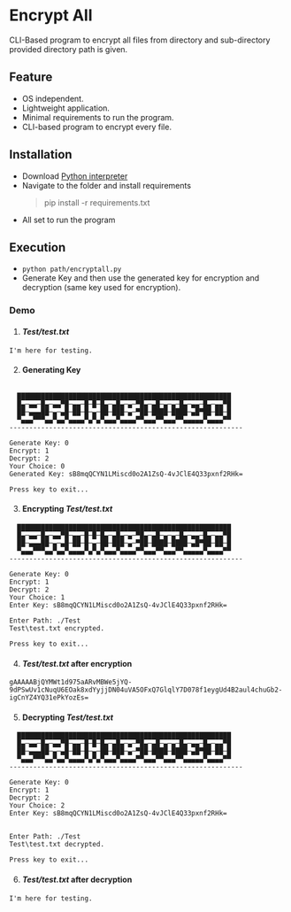 # Encrypt All

CLI-Based program to encrypt all files from directory and sub-directory provided directory path is given.

## Feature

- OS independent.
- Lightweight application.
- Minimal requirements to run the program.
- CLI-based program to encrypt every file.

## Installation

- Download [Python interpreter](https://www.python.org/downloads/)
- Navigate to the folder and install requirements
  > pip install -r requirements.txt
- All set to run the program

## Execution

- `python path/encryptall.py`
- Generate Key and then use the generated key for encryption and decryption (same key used for encryption).

### Demo

1. #### **_Test/test.txt_**

```
I'm here for testing.
```

2. #### Generating Key

```

  ██████████████████████████████████████████████████████
  █▄─▄▄─█▄─▄▄▀█─▄▄─█─█─█▄─▄█▄─▄─▀█▄─▄█─▄─▄─█▄─▄▄─█▄─▄▄▀█
  ██─▄▄▄██─▄─▄█─██─█─▄─██─███─▄─▀██─████─████─▄█▀██─██─█
  ▀▄▄▄▀▀▀▄▄▀▄▄▀▄▄▄▄▀▄▀▄▀▄▄▄▀▄▄▄▄▀▀▄▄▄▀▀▄▄▄▀▀▄▄▄▄▄▀▄▄▄▄▀▀
-----------------------------------------------------------

Generate Key: 0
Encrypt: 1
Decrypt: 2
Your Choice: 0
Generated Key: sB8mqQCYN1LMiscd0o2A1ZsQ-4vJClE4Q33pxnf2RHk=

Press key to exit...
```

3. #### Encrypting **_Test/test.txt_**

```
  ██████████████████████████████████████████████████████
  █▄─▄▄─█▄─▄▄▀█─▄▄─█─█─█▄─▄█▄─▄─▀█▄─▄█─▄─▄─█▄─▄▄─█▄─▄▄▀█
  ██─▄▄▄██─▄─▄█─██─█─▄─██─███─▄─▀██─████─████─▄█▀██─██─█
  ▀▄▄▄▀▀▀▄▄▀▄▄▀▄▄▄▄▀▄▀▄▀▄▄▄▀▄▄▄▄▀▀▄▄▄▀▀▄▄▄▀▀▄▄▄▄▄▀▄▄▄▄▀▀
-----------------------------------------------------------

Generate Key: 0
Encrypt: 1
Decrypt: 2
Your Choice: 1
Enter Key: sB8mqQCYN1LMiscd0o2A1ZsQ-4vJClE4Q33pxnf2RHk=

Enter Path: ./Test
Test\test.txt encrypted.

Press key to exit...
```

4. #### **_Test/test.txt_** after encryption

```
gAAAAABjQYMWt1d975aARvMBWe5jYQ-9dPSwUv1cNuqU6EOak8xdYyjjDN04uVA5OFxQ7GlqlY7D078f1eygUd4B2aul4chuGb2-igCnYZ4YQ31ePkYozEs=
```

5. #### Decrypting **_Test/test.txt_**

```
  ██████████████████████████████████████████████████████
  █▄─▄▄─█▄─▄▄▀█─▄▄─█─█─█▄─▄█▄─▄─▀█▄─▄█─▄─▄─█▄─▄▄─█▄─▄▄▀█
  ██─▄▄▄██─▄─▄█─██─█─▄─██─███─▄─▀██─████─████─▄█▀██─██─█
  ▀▄▄▄▀▀▀▄▄▀▄▄▀▄▄▄▄▀▄▀▄▀▄▄▄▀▄▄▄▄▀▀▄▄▄▀▀▄▄▄▀▀▄▄▄▄▄▀▄▄▄▄▀▀
-----------------------------------------------------------

Generate Key: 0
Encrypt: 1
Decrypt: 2
Your Choice: 2
Enter Key: sB8mqQCYN1LMiscd0o2A1ZsQ-4vJClE4Q33pxnf2RHk=


Enter Path: ./Test
Test\test.txt decrypted.

Press key to exit...
```

6. #### **_Test/test.txt_** after decryption

```
I'm here for testing.
```
